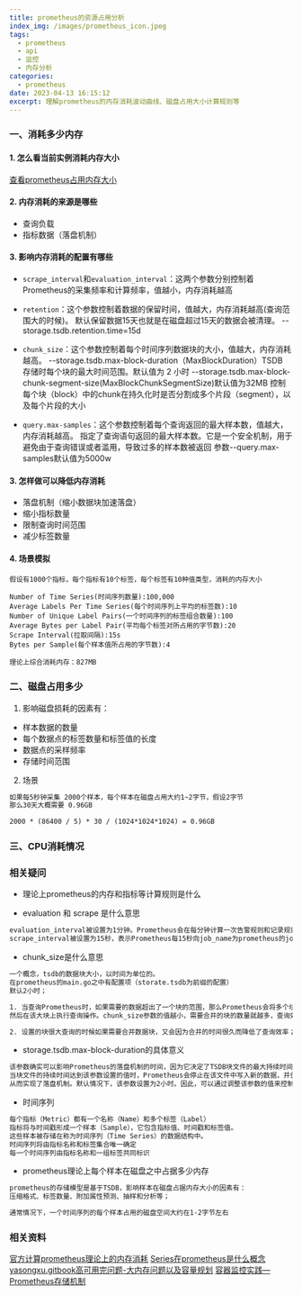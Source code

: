 ```yaml
---
title: prometheus的资源占用分析
index_img: /images/prometheus_icon.jpeg
tags:
  - prometheus
  - api
  - 监控
  - 内存分析
categories:
  - prometheus
date: 2023-04-13 16:15:12
excerpt: 理解prometheus的内存消耗波动曲线、磁盘占用大小计算规则等
---
```


### 一、消耗多少内存

#### 1. 怎么看当前实例消耗内存大小

[查看prometheus占用内存大小](https://weiqiangxu.github.io/2023/04/12/prometheus/%E6%9F%A5%E7%9C%8Bprometheus%E5%8D%A0%E7%94%A8%E5%86%85%E5%AD%98/)

#### 2. 内存消耗的来源是哪些

- 查询负载
- 指标数据（落盘机制）

#### 3. 影响内存消耗的配置有哪些

- `scrape_interval`和`evaluation_interval`：这两个参数分别控制着Prometheus的采集频率和计算频率，值越小，内存消耗越高

- `retention`：这个参数控制着数据的保留时间，值越大，内存消耗越高(查询范围大的时候)。
    默认保留数据15天也就是在磁盘超过15天的数据会被清理。
    --storage.tsdb.retention.time=15d

- `chunk_size`：这个参数控制着每个时间序列数据块的大小，值越大，内存消耗越高。
    --storage.tsdb.max-block-duration（MaxBlockDuration）TSDB 存储时每个块的最大时间范围。默认值为 2 小时
    --storage.tsdb.max-block-chunk-segment-size(MaxBlockChunkSegmentSize)默认值为32MB 
      控制每个块（block）中的chunk在持久化时是否分割成多个片段（segment），以及每个片段的大小

- `query.max-samples`：这个参数控制着每个查询返回的最大样本数，值越大，内存消耗越高。
     指定了查询语句返回的最大样本数。它是一个安全机制，用于避免由于查询错误或者滥用，导致过多的样本数被返回
     参数--query.max-samples默认值为5000w


#### 3. 怎样做可以降低内存消耗

- 落盘机制（缩小数据块加速落盘）
- 缩小指标数量
- 限制查询时间范围
- 减少标签数量

#### 4. 场景模拟

```
假设有1000个指标，每个指标有10个标签，每个标签有10种值类型，消耗的内存大小

Number of Time Series(时间序列数量):100,000
Average Labels Per Time Series(每个时间序列上平均的标签数):10
Number of Unique Label Pairs(一个时间序列的标签组合数量):100
Average Bytes per Label Pair(平均每个标签对所占用的字节数):20
Scrape Interval(拉取间隔):15s
Bytes per Sample(每个样本值所占用的字节数):4

理论上综合消耗内存：827MB
```

### 二、磁盘占用多少

1. 影响磁盘损耗的因素有：

- 样本数据的数量
- 每个数据点的标签数量和标签值的长度
- 数据点的采样频率
- 存储时间范围

2. 场景

``` txt
如果每5秒钟采集 2000个样本，每个样本在磁盘占用大约1~2字节，假设2字节
那么30天大概需要 0.96GB

2000 * (86400 / 5) * 30 / (1024*1024*1024) = 0.96GB
```

### 三、CPU消耗情况


### 相关疑问

- 理论上prometheus的内存和指标等计算规则是什么

- evaluation 和 scrape 是什么意思

``` txt
evaluation_interval被设置为1分钟。Prometheus会在每分钟计算一次告警规则和记录规则。
scrape_interval被设置为15秒，表示Prometheus每15秒向job_name为prometheus的job收集监控数据
```

- chunk_size是什么意思

``` txt 
一个概念，tsdb的数据块大小，以时间为单位的。
在prometheus的main.go之中有配置项（storate.tsdb为前缀的配置）
默认2小时；

1. 当查询Prometheus时，如果需要的数据超出了一个块的范围，那么Prometheus会将多个块合并成一个大块
然后在该大块上执行查询操作。chunk_size参数的值越小，需要合并的块的数量就越多，查询效率就越低；

2. 设置的块很大查询的时候如果需要合并数据块，又会因为合并的时间很久而降低了查询效率；
```

- storage.tsdb.max-block-duration的具体意义

``` txt
该参数确实可以影响Prometheus的落盘机制的时间，因为它决定了TSDB块文件的最大持续时间。
当块文件的持续时间达到该参数设置的值时，Prometheus会停止在该文件中写入新的数据，并创建一个新的块文件。
从而实现了落盘机制。默认情况下，该参数设置为2小时。因此，可以通过调整该参数的值来控制Prometheus的落盘机制的时间
```

- 时间序列

``` txt
每个指标（Metric）都有一个名称（Name）和多个标签（Label）
指标将与时间戳形成一个样本（Sample），它包含指标值、时间戳和标签值。
这些样本被存储在称为时间序列（Time Series）的数据结构中。
时间序列将由指标名称和标签集合唯一确定
每一个时间序列由指标名称和一组标签共同标识
```

- prometheus理论上每个样本在磁盘之中占据多少内存

``` txt
prometheus的存储模型是基于TSDB，影响样本在磁盘占据内存大小的因素有：
压缩格式、标签数量、附加属性预测、抽样和分析等；

通常情况下，一个时间序列的每个样本占用的磁盘空间大约在1-2字节左右
```

### 相关资料

[官方计算prometheus理论上的内存消耗](https://www.robustperception.io/how-much-ram-does-prometheus-2-x-need-for-cardinality-and-ingestion/)
[Series在prometheus是什么概念](https://www.kancloud.cn/pshizhsysu/prometheus/1803792)
[yasongxu.gitbook高可用完问题-大内存问题以及容量规划](https://yasongxu.gitbook.io/container-monitor/yi-.-kai-yuan-fang-an/di-2-zhang-prometheus/prometheus-use)
[容器监控实践—Prometheus存储机制](http://www.xuyasong.com/?p=1601)